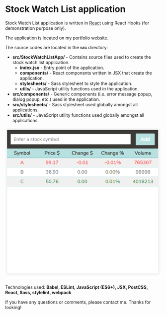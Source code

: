 # Stock Watch List application
Stock Watch List application is written in [React](https://reactjs.org/) using React Hooks (for demonstration purpose only).

The application is located on [my portfolio website](https://daisukenakano.com/index.php#spa).

The source codes are located in the **src** directory:
* **src/StockWatchListApp/** - Contains source files used to create the stock watch list application.
  * **index.jsx** - Entry point of the application.
  * **components/** - React components written in JSX that create the application.
  * **stylesheets/** - Sass stylesheet to style the application.
  * **utils/** - JavaScript utility functions used in the application.
* **src/components/** - Generic components (i.e. error message popup, dialog popup, etc.) used in the application.
* **src/stylesheets/** - Sass stylesheet used globally amongst all applications.
* **src/utils/** - JavaScript utility functions used globally amongst all applications.

![Stock Watch List app](img/StockWatchListApp.png)

Technologies used: **Babel, ESLint, JavaScript (ES6+), JSX, PostCSS, React, Sass, stylelint, webpack**

If you have any questions or comments, please contact me. Thanks for looking!
